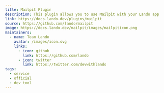```yaml
---
title: Mailpit Plugin
description: This plugin allows you to use Mailpit with your Lando app.
link: https://docs.lando.dev/plugins/mailpit
source: https://github.com/lando/mailpit
image: https://docs.lando.dev/mailpit/images/mailpiticon.png
maintainers:
  - name: Team Lando
    avatar: /images/icon.svg
    links:
      - icon: github
        link: https://github.com/lando
      - icon: twitter
        link: https://twitter.com/devwithlando
tags:
  - service
  - official
  - dev tool
---
```


